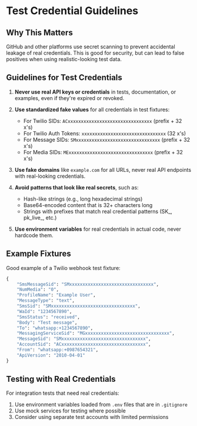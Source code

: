 # Test Credential Guidelines

## Why This Matters

GitHub and other platforms use secret scanning to prevent accidental leakage of real credentials. This is good for security, but can lead to false positives when using realistic-looking test data.

## Guidelines for Test Credentials

1. **Never use real API keys or credentials** in tests, documentation, or examples, even if they're expired or revoked.

2. **Use standardized fake values** for all credentials in test fixtures:
   - For Twilio SIDs: `ACxxxxxxxxxxxxxxxxxxxxxxxxxxxxxxxx` (prefix + 32 x's)
   - For Twilio Auth Tokens: `xxxxxxxxxxxxxxxxxxxxxxxxxxxxxxxx` (32 x's)
   - For Message SIDs: `SMxxxxxxxxxxxxxxxxxxxxxxxxxxxxxxxx` (prefix + 32 x's)
   - For Media SIDs: `MExxxxxxxxxxxxxxxxxxxxxxxxxxxxxxxx` (prefix + 32 x's)

3. **Use fake domains** like `example.com` for all URLs, never real API endpoints with real-looking credentials.

4. **Avoid patterns that look like real secrets**, such as:
   - Hash-like strings (e.g., long hexadecimal strings)
   - Base64-encoded content that is 32+ characters long
   - Strings with prefixes that match real credential patterns (SK_, pk_live_, etc.)

5. **Use environment variables** for real credentials in actual code, never hardcode them.

## Example Fixtures

Good example of a Twilio webhook test fixture:

```python
{
    "SmsMessageSid": "SMxxxxxxxxxxxxxxxxxxxxxxxxxxxxxxxx",
    "NumMedia": "0",
    "ProfileName": "Example User",
    "MessageType": "text",
    "SmsSid": "SMxxxxxxxxxxxxxxxxxxxxxxxxxxxxxxxx", 
    "WaId": "1234567890",
    "SmsStatus": "received",
    "Body": "Test message",
    "To": "whatsapp:+1234567890",
    "MessagingServiceSid": "MGxxxxxxxxxxxxxxxxxxxxxxxxxxxxxxxx",
    "MessageSid": "SMxxxxxxxxxxxxxxxxxxxxxxxxxxxxxxxx",
    "AccountSid": "ACxxxxxxxxxxxxxxxxxxxxxxxxxxxxxxxx",
    "From": "whatsapp:+0987654321", 
    "ApiVersion": "2010-04-01"
}
```

## Testing with Real Credentials

For integration tests that need real credentials:

1. Use environment variables loaded from `.env` files that are in `.gitignore`
2. Use mock services for testing where possible
3. Consider using separate test accounts with limited permissions 